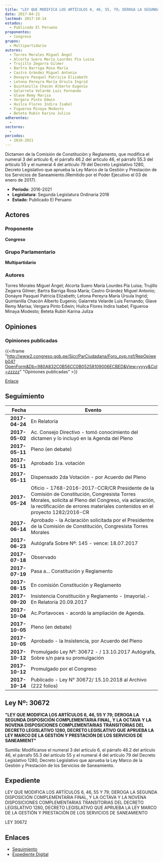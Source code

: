 ```yaml
---
title: "LEY QUE MODIFICA LOS ARTÍCULOS 6, 46, 55, 79; DEROGA LA SEGUNDA DISPOSICIÓN COMPLEMENTARIA FINAL, Y OCTAVA Y NOVENA DISPOSICIONES COMPLEMENTARIAS TRANSITORIAS DEL DECRETO LEGISLATIVO 1280, DECRETO LEGISLATIVO QUE PRUEBA LA LEY MARCO DE LA GESTIÓN Y PRESTACIÓN DE LOS SERVICIOS DE SANEAMIENTO"
date: 2017-04-21
lastmod: 2017-10-14
estados: 
  - Publicado El Peruano
proponentes: 
  - Congreso
grupos: 
  - Multipartidario
autores: 
  - Torres Morales Miguel Ángel
  - Alcorta Suero María Lourdes Pía Luisa
  - Trujillo Zegarra Gilmer
  - Bartra Barriga Rosa María
  - Castro Grández Miguel Antonio
  - Donayre Pasquel Patricia Elizabeth
  - Letona Pereyra María Úrsula Ingrid
  - Quintanilla Chacón Alberto Eugenio
  - Galarreta Velarde Luis Fernando
  - Glave Remy Marisa
  - Vergara Pinto Edwin
  - Huilca Flores Indira Isabel
  - Figueroa Minaya Modesto
  - Beteta Rubín Karina Juliza
adherentes: 
  - 
sectores: 
  - 
periodos: 
  - 2016-2021
---
```


Dictamen de la Comisión de Constitución y Reglamento, que modifica el numeral 3 del artículo 6, el párrafo 46.2 del artículo 46, el párrafo 55.3 del artículo 55 y el numeral 4 del artículo 79 del Decreto Legislativo 1280, Decreto Legislativo que aprueba la Ley Marco de la Gestión y Prestación de los Servicios de Saneamiento.(Remitido por el Poder Ejecutivo el 03 de enero de 2017).

- **Periodo**: 2016-2021
- **Legislatura**: Segunda Legislatura Ordinaria 2016
- **Estado**: Publicado El Peruano

## Actores

### Proponente

**Congreso**

### Grupo Parlamentario

**Multipartidario**

### Autores

Torres Morales Miguel Ángel; Alcorta Suero María Lourdes Pía Luisa; Trujillo Zegarra Gilmer; Bartra Barriga Rosa María; Castro Grández Miguel Antonio; Donayre Pasquel Patricia Elizabeth; Letona Pereyra María Úrsula Ingrid; Quintanilla Chacón Alberto Eugenio; Galarreta Velarde Luis Fernando; Glave Remy Marisa; Vergara Pinto Edwin; Huilca Flores Indira Isabel; Figueroa Minaya Modesto; Beteta Rubín Karina Juliza


## Opiniones

### Opiniones publicadas

{{<iframe "http://www2.congreso.gob.pe/Sicr/ParCiudadana/Foro_pvp.nsf/RepOpiweb04?OpenForm&Db=980A832C0B56CC0B05258109006ECBED&View=yyyy&Col=zzzzz" "Opiniones publicadas" >}}

[Enlace](http://www2.congreso.gob.pe/Sicr/ParCiudadana/Foro_pvp.nsf/RepOpiweb04?OpenForm&Db=980A832C0B56CC0B05258109006ECBED&View=yyyy&Col=zzzzz)

## Seguimiento

| Fecha | Evento |
|------:|--------|
| **2017-04-24** | En Relatoría|
| **2017-05-02** | Ac. Consejo Directivo - tomó conocimiento del dictamen y lo incluyó en la Agenda del Pleno|
| **2017-05-11** | Pleno (en debate)|
| **2017-05-11** | Aprobado 1ra. votación|
| **2017-05-11** | Dispensado 2da Votación - por Acuerdo del Pleno|
| **2017-05-24** | Oficio - 1768-2016-2017-CCR/CR Presidente de la Comisión de Constitución, Congresista Torres Morales, solicita al Pleno del Congreso, vía aclaración, la rectificación de errores materiales contenidos en el proyecto 1282/2016-CR|
| **2017-06-14** | Aprobado - la Aclaración solicitada por el Presidentre de la Comisión de Constitución, Congresista Torres Morales|
| **2017-06-23** | Autógrafa Sobre Nº: 145 - vence: 18.07.2017|
| **2017-07-18** | Observado|
| **2017-07-19** | Pasa a... Constitución y Reglamento|
| **2017-08-15** | En comisión Constitución y Reglamento|
| **2017-09-20** | Insistencia Constitución y Reglamento - (mayoría).- En Relatoría 20.09.2017|
| **2017-10-04** | Ac.Portavoces - acordó la ampliación de Agenda.|
| **2017-10-05** | Pleno (en debate)|
| **2017-10-05** | Aprobado - la Insistencia, por Acuerdo del Pleno|
| **2017-10-12** | Promulgado Ley Nº: 30672 - / 13.10.2017 Autógrafa, Sobre s/n para su promulgación|
| **2017-10-12** | Promulgado por el Congreso|
| **2017-10-14** | Publicado - Ley N° 30672/ 15.10.2018 al Archivo (222 folios)|

## Ley Nº: 30672

**"LEY QUE MODIFICA LOS ARTÍCULOS 6, 46, 55 Y 79; DEROGA LA SEGUNDA DISPOSICIÓN COMPLEMENTARIA FINAL, Y LA OCTAVA Y LA NOVENA DISPOSICIONES COMPLEMENTARIAS TRANSITORIAS DEL DECRETO LEGISLATIVO 1280, DECRETO LEGISLATIVO QUE APRUEBA LA LEY MARCO DE LA GESTIÓN Y PRESTACIÓN DE LOS SERVICIOS DE SANEAMIENT"**

Sumilla: Modifícanse el numeral 3 del artículo 6, el párrafo 46.2 del artículo 46, el párrafo 55.3 del artículo 55 y el numeral 4 del artículo 79 del Decreto Legislativo 1280, Decreto Legislativo que aprueba la Ley Marco de la Gestión y Prestación de los Servicios de Saneamiento.


## Expediente

LEY QUE MODIFICA LOS ARTÍCULOS 6, 46, 55 Y 79; DEROGA LA SEGUNDA DISPOSICIÓN COMPLEMENTARIA FINAL, Y LA OCTAVA Y LA NOVENA DISPOSICIONES COMPLEMENTARIAS TRANSITORIAS DEL DECRETO LEGISLATIVO 1280, DECRETO LEGISLATIVO QUE APRUEBA LA LEY MARCO DE LA GESTIÓN Y PRESTACIÓN DE LOS SERVICIOS DE SANEAMIENTO

LEY 30672


## Enlaces 

- [Seguimiento](http://www2.congreso.gob.pe/Sicr/TraDocEstProc/CLProLey2016.nsf/f7fff46988ca05b1052578e100829cc7/8403343611381a7e0525810c0053de95?OpenDocument)
- [Expediente Digital](http://www2.congreso.gob.pe/Sicr/TraDocEstProc/CLProLey2016.nsf/f7fff46988ca05b1052578e100829cc7/8403343611381a7e0525810c0053de95?OpenDocument&Click=05257FB7005EB655.eb71d0cf91d8294e05256cdf006b5706/$Body/0.1C6C)
